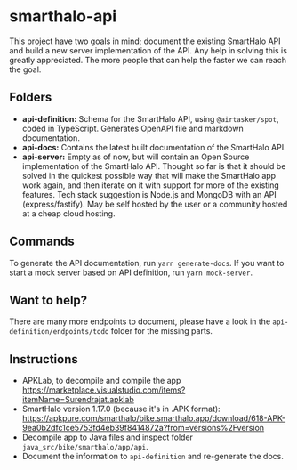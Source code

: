 # smarthalo-api

This project have two goals in mind; document the existing SmartHalo API and build a new server implementation of the API. Any help in solving this is greatly appreciated. The more people that can help the faster we can reach the goal.

## Folders

- **api-definition:** Schema for the SmartHalo API, using `@airtasker/spot`, coded in TypeScript. Generates OpenAPI file and markdown documentation.
- **api-docs:** Contains the latest built documentation of the SmartHalo API.
- **api-server:** Empty as of now, but will contain an Open Source implementation of the SmartHalo API. Thought so far is that it should be solved in the quickest possible way that will make the SmartHalo app work again, and then iterate on it with support for more of the existing features. Tech stack suggestion is Node.js and MongoDB with an API (express/fastify). May be self hosted by the user or a community hosted at a cheap cloud hosting.

## Commands

To generate the API documentation, run `yarn generate-docs`. If you want to start a mock server based on API definition, run `yarn mock-server`. 

## Want to help?

There are many more endpoints to document, please have a look in the `api-definition/endpoints/todo` folder for the missing parts.

## Instructions

- APKLab, to decompile and compile the app https://marketplace.visualstudio.com/items?itemName=Surendrajat.apklab
- SmartHalo version 1.17.0 (because it's in .APK format): https://apkpure.com/smarthalo/bike.smarthalo.app/download/618-APK-9ea0b2dfc1ce5753fd4eb39f8414872a?from=versions%2Fversion
- Decompile app to Java files and inspect folder `java_src/bike/smarthalo/app/api`.
- Document the information to `api-definition` and re-generate the docs.